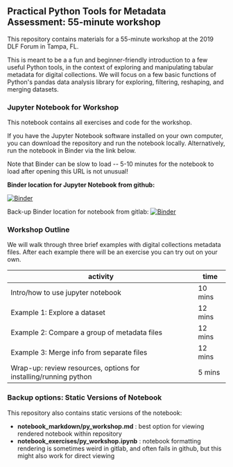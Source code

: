 ## Practical Python Tools for Metadata Assessment: 55-minute workshop

This repository contains materials for a 55-minute workshop at the 2019 DLF Forum in Tampa, FL. 

This is meant to be a a fun and beginner-friendly introduction to a few useful Python tools, in the context of exploring and manipulating tabular metadata for digital collections. We will focus on a few basic functions of Python's pandas data analysis library for exploring, filtering, reshaping, and merging datasets.


### Jupyter Notebook for Workshop 

This notebook contains all exercises and code for the workshop. 

If you have the Jupyter Notebook software installed on your own computer, you can download the repository and run the notebook locally. Alternatively, run the notebook in Binder via the link below. 

Note that Binder can be slow to load -- 5-10 minutes for the notebook to load after opening this URL is not unusual! 

**Binder location for Jupyter Notebook from github:**  

[![Binder](https://mybinder.org/badge_logo.svg)](https://mybinder.org/v2/gh/morganem0/py-workshop-DLF2019/master)


Back-up Binder location for notebook from gitlab: 
[![Binder](https://mybinder.org/badge_logo.svg)](https://mybinder.org/v2/gl/morganem%2Fpy-workshop-dlf2019/master)



### Workshop Outline

We will walk through three brief examples with digital collections metadata files. After each example there will be an exercise you can try out on your own. 

| activity | time |
| ------ | ------ |
| Intro/how to use jupyter notebook | 10 mins   |
| Example 1: Explore a dataset|  12 mins | 
| Example 2: Compare a group of metadata files | 12 mins| 
| Example 3: Merge info from separate files  |  12 mins | 
| Wrap-up: review resources, options for installing/running python | 5 mins| 


### Backup options: Static Versions of Notebook 

This repository also contains static versions of the notebook:
* **notebook_markdown/py_workshop.md** : best option for viewing rendered notebook within repository 
* **notebook_exercises/py_workshop.ipynb** : notebook formatting rendering is sometimes weird in gitlab, and often fails in github, but this might also work for direct viewing
 

